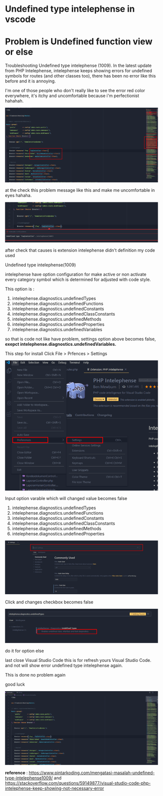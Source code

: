 # Undefined type intelephense in vscode
Problem is Undefined function view or else  
==============================================

Troubleshooting Undefined type intelephense (1009). In the latest update from PHP Intelephense, intelephense keeps showing errors for undefined symbols for routes (and other classes too), there has been no error like this before and it is annoying.

I'm one of those people who don't really like to see the error red color everywhere, it's itchy and uncomfortable because i'm 
perfectionist hahahah.

![alt text](https://github.com/Nii797/Undefined-type-intelephense-vscode/blob/main/image/image-1.png?raw=true)

at the check this problem message like this and make me uncomfortable in eyes hahaha.

![alt text](https://github.com/Nii797/Undefined-type-intelephense-vscode/blob/main/image/image-2.png?raw=true)

after check that causes is extension intelephense didn't definition my code used 

Undefined type intelephense(1009)

intelephense have option configuration for make active or non activate every category symbol which is determined for adjusted with code style.

This option is :

1. intelephense.diagnostics.undefinedTypes
2. intelephense.diagnostics.undefinedFunctions
3. intelephense.diagnostics.undefinedConstants
4. intelephense.diagnostics.undefinedClassConstants
5. intelephense.diagnostics.undefinedMethods
6. intelephense.diagnostics.undefinedProperties
7. intelephense.diagnostics.undefinedVariables

so that is code not like have problem, settings option above becomes false, **exepct intelephense.diagnostics.undefinedVariables.**

This step for install
Click File > Prfences > Settings

![alt text](https://github.com/Nii797/Undefined-type-intelephense-vscode/blob/main/image/image-3.png?raw=true)

Input option varable which will changed value becomes false

1. intelephense.diagnostics.undefinedTypes
2. intelephense.diagnostics.undefinedFunctions
3. intelephense.diagnostics.undefinedConstants
4. intelephense.diagnostics.undefinedClassConstants
5. intelephense.diagnostics.undefinedMethods
6. intelephense.diagnostics.undefinedProperties

![alt text](https://github.com/Nii797/Undefined-type-intelephense-vscode/blob/main/image/image-4.png?raw=true)

Click and changes checkbox becomes false

![alt text](https://github.com/Nii797/Undefined-type-intelephense-vscode/blob/main/image/image-5.png?raw=true)

do it for option else

last close Visual Studio Code this is for refresh yours Visual Studio Code. and not will show error undefined type intelephense again.

This is done no problem again

good luck

![alt text](https://github.com/Nii797/Undefined-type-intelephense-vscode/blob/main/image/image-6.png?raw=true)


**reference** : https://www.pintarkoding.com/mengatasi-masalah-undefined-type-intelephense1009/ and
            https://stackoverflow.com/questions/59149877/visual-studio-code-php-intelephense-keep-showing-not-necessary-error
